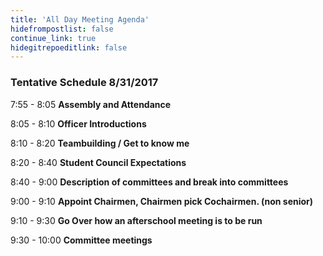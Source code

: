 ```yaml
---
title: 'All Day Meeting Agenda'
hidefrompostlist: false
continue_link: true
hidegitrepoeditlink: false
---
```



### Tentative Schedule 8/31/2017

7:55 - 8:05 **Assembly and Attendance**

8:05 - 8:10 **Officer Introductions**

8:10 - 8:20 **Teambuilding / Get to know me**

8:20 - 8:40 **Student Council Expectations**

8:40 - 9:00 **Description of committees and break into committees**

9:00 - 9:10 **Appoint Chairmen, Chairmen pick Cochairmen. (non senior)**

9:10 - 9:30 **Go Over how an afterschool meeting is to be run**

9:30 - 10:00 **Committee meetings**
